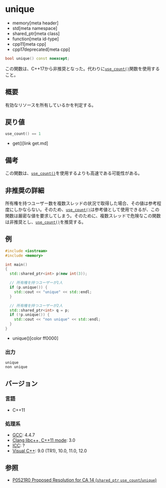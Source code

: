 # unique
* memory[meta header]
* std[meta namespace]
* shared_ptr[meta class]
* function[meta id-type]
* cpp11[meta cpp]
* cpp17deprecated[meta cpp]

```cpp
bool unique() const noexcept;
```

この関数は、C++17から非推奨となった。代わりに[`use_count()`](use_count.md)関数を使用すること。

## 概要
有効なリソースを所有しているかを判定する。


## 戻り値

```cpp
use_count() == 1
```
* get()[link get.md]


## 備考
この関数は、[`use_count()`](use_count.md)を使用するよりも高速である可能性がある。


## 非推奨の詳細
所有権を持つユーザー数を複数スレッドの状況で取得した場合、その値は参考程度にしかならない。そのため、[`use_count()`](use_count.md)は参考値として使用できるが、この関数は厳密な値を要求してしまう。そのために、複数スレッドで危険なこの関数は非推奨とし、[`use_count()`](use_count.md)を推奨する。


## 例
```cpp
#include <iostream>
#include <memory>

int main()
{
  std::shared_ptr<int> p(new int(3));

  // 所有権を持つユーザーが1人
  if (p.unique()) {
    std::cout << "unique" << std::endl;
  }

  // 所有権を持つユーザーが2人
  std::shared_ptr<int> q = p;
  if (!p.unique()) {
    std::cout << "non unique" << std::endl;
  }
}
```
* unique()[color ff0000]

### 出力
```
unique
non unique
```

## バージョン
### 言語
- C++11

### 処理系
- [GCC](/implementation.md#gcc): 4.4.7
- [Clang libc++, C++11 mode](/implementation.md#clang): 3.0
- [ICC](/implementation.md#icc): ?
- [Visual C++](/implementation.md#visual_cpp): 9.0 (TR1), 10.0, 11.0, 12.0


## 参照
- [P0521R0 Proposed Resolution for CA 14 (`shared_ptr` `use_count`/`unique`)](http://www.open-std.org/jtc1/sc22/wg21/docs/papers/2016/p0521r0.html)
